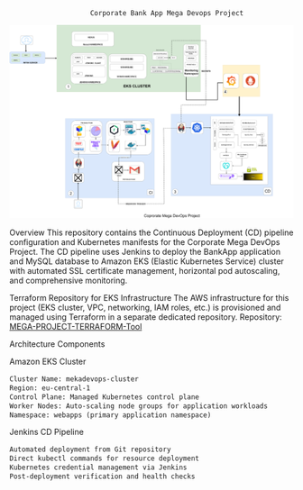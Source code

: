                         Corporate Bank App Mega Devops Project

![alt text](Flow.png)

Overview
This repository contains the Continuous Deployment (CD) pipeline configuration and Kubernetes manifests for the Corporate Mega DevOps Project. The CD pipeline uses Jenkins to deploy the BankApp application and MySQL database to Amazon EKS (Elastic Kubernetes Service) cluster with automated SSL certificate management, horizontal pod autoscaling, and comprehensive monitoring.


Terraform Repository for EKS Infrastructure
The AWS infrastructure for this project (EKS cluster, VPC, networking, IAM roles, etc.) is provisioned and managed using Terraform in a separate dedicated repository.
Repository: [MEGA-PROJECT-TERRAFORM-Tool ](https://github.com/kelvinSeamount/MEGA-PROJECT-TERRAFORM-Tool)


Architecture Components

Amazon EKS Cluster

    Cluster Name: mekadevops-cluster
    Region: eu-central-1
    Control Plane: Managed Kubernetes control plane
    Worker Nodes: Auto-scaling node groups for application workloads
    Namespace: webapps (primary application namespace)

Jenkins CD Pipeline

    Automated deployment from Git repository
    Direct kubectl commands for resource deployment
    Kubernetes credential management via Jenkins
    Post-deployment verification and health checks